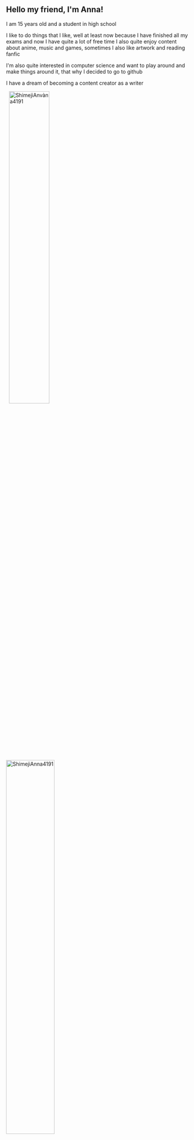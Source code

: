 ## Hello my friend, I'm Anna!

I am 15 years old and a student in high school

I like to do things that I like, well at least now because I have finished all my exams and now I have quite a lot of free time
I also quite enjoy content about anime, music and games, sometimes I also like artwork and reading fanfic 

I'm also quite interested in computer science and want to play around and make things around it, that why I decided to go to github

I have a dream of becoming a content creator as a writer 


<div class="d-block"> 
  <a href="https://github.com/anuraghazra/github-readme-stats" title="GitHub Readme Stats"><img src="https://github-readme-stats.vercel.app/api?username=ShimejiAnna4191&theme=tokyonight" alt="ShimejiAnvàna4191" width=46.7% align="center" /></a>
  <a href="https://github.com/denvercoder1/github-readme-streak-stats" title="Github Readme Streak Stats"><img src="https://streak-stats.demolab.com/?user=ShimejiAnna4191&theme=tokyonight" alt="ShimejiAnna4191" width=51.1% align="center"/></a> 
</div>
<br>
<a href="https://github.com/Ashutosh00710/github-readme-activity-graph" title="Github Readme Activity Stats"><img src="https://github-readme-activity-graph.vercel.app/graph?username=ShimejiAnna4191&theme=github" alt="ShimejiAnna4191" width=99.8% /></a>
